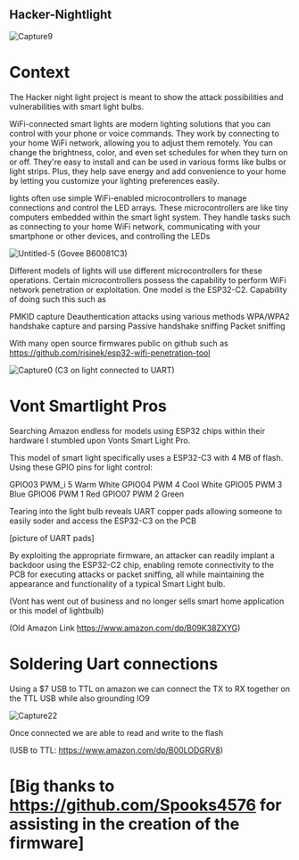 ## Hacker-Nightlight

![Capture9](https://github.com/Peaakss/Hacker-Nightlight/assets/115900893/2f7a9811-08fe-47ba-a03e-0092ca4ed871)


# Context

The Hacker night light project is meant to show the attack possibilities and vulnerabilities with smart light bulbs.


WiFi-connected smart lights are modern lighting solutions that you can control with your phone or voice commands. They work by connecting to your home WiFi network, allowing you to adjust them remotely. You can change the brightness, color, and even set schedules for when they turn on or off. They're easy to install and can be used in various forms like bulbs or light strips. Plus, they help save energy and add convenience to your home by letting you customize your lighting preferences easily.


lights often use simple WiFi-enabled microcontrollers to manage connections and control the LED arrays. These microcontrollers are like tiny computers embedded within the smart light system. They handle tasks such as connecting to your home WiFi network, communicating with your smartphone or other devices, and controlling the LEDs

![Untitled-5](https://github.com/Peaakss/Hacker-Nightlight/assets/115900893/72595671-05d8-4ed1-a157-279d740cc9cb) (Govee ‎B60081C3)
                                                          



Different models of lights will use different microcontrollers for these operations. Certain microcontrollers possess the capability to perform WiFi network penetration or exploitation.
One model is the ESP32-C2. Capability of doing such this such as 

PMKID capture
Deauthentication attacks using various methods
WPA/WPA2 handshake capture and parsing
Passive handshake sniffing
Packet sniffing

With many open source firmwares public on github such as https://github.com/risinek/esp32-wifi-penetration-tool

![Capture0](https://github.com/Peaakss/Hacker-Nightlight/assets/115900893/fb5a3753-264c-4b97-b2f8-340ebefa2709) (C3 on light connected to UART)


# Vont Smartlight Pros

Searching Amazon endless for models using ESP32 chips within their hardware I stumbled upon Vonts Smart Light Pro. 

This model of smart light specifically uses a ESP32-C3 with 4 MB of flash. Using these GPIO pins for light control: 


GPIO03    PWM_i 5    Warm White
GPIO04    PWM 4    Cool White
GPIO05    PWM 3    Blue
GPIO06    PWM 1    Red
GPIO07    PWM 2    Green

Tearing into the light bulb reveals UART copper pads allowing someone to easily soder and access the ESP32-C3 on the PCB

[picture of UART pads]

By exploiting the appropriate firmware, an attacker can readily implant a backdoor using the ESP32-C2 chip, enabling remote connectivity to the PCB for executing attacks or packet sniffing, all while maintaining the appearance and functionality of a typical Smart Light bulb.

(Vont has went out of business and no longer sells smart home application or this model of lightbulb) 

(Old Amazon Link https://www.amazon.com/dp/B09K38ZXYG)

# Soldering Uart connections

Using a $7 USB to TTL on amazon we can connect the TX to RX together on the TTL USB while also grounding IO9

![Capture22](https://github.com/Peaakss/Hacker-Nightlight/assets/115900893/7d2a8d30-3ea9-43a4-a269-bcbafb421ee9)

Once connected we are able to read and write to the flash 

(USB to TTL: https://www.amazon.com/dp/B00LODGRV8)


# [Big thanks to https://github.com/Spooks4576 for assisting in the creation of the firmware]


